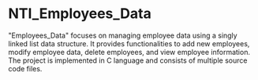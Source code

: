 # NTI_Employees_Data
"Employees_Data" focuses on managing employee data using a singly linked list data structure. It provides functionalities to add new employees, modify employee data, delete employees, and view employee information. The project is implemented in C language and consists of multiple source code files.
